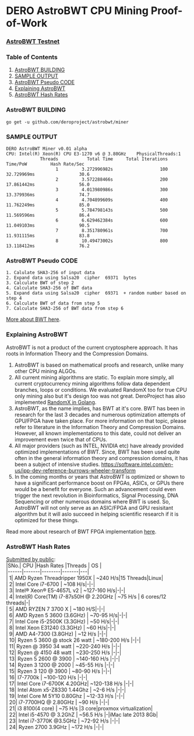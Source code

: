 DERO AstroBWT CPU Mining Proof-of-Work
======================================  

### [AstroBWT Testnet](https://github.com/deroproject/derosuite_AstroBWT_testnet)

### Table of Contents
1. [AstroBWT BUILDING](#astrobwt-building) 
1. [SAMPLE OUTPUT](#sample-output) 
1. [AstroBWT Pseudo CODE](#astrobwt-pseudo-code) 
1. [Explaining AstroBWT](#explaining-astrobwt) 
1. [AstroBWT Hash Rates](#astrobwt-hash-rates) 


### AstroBWT BUILDING  
```go get -u github.com/deroproject/astrobwt/miner  ```

### SAMPLE OUTPUT  
``` ./miner  
DERO AstroBWT Miner v0.01 alpha  
CPU: Intel(R) Xeon(R) CPU E3-1270 v6 @ 3.80GHz    PhysicalThreads:1  
             Threads           Total Time     Total Iterations            Time/PoW         Hash Rate/Sec  
                   1         3.272996982s                  100          32.729969ms                 30.6  
                   2         3.572288466s                  200          17.861442ms                 56.0  
                   3         4.013980986s                  300          13.379936ms                 74.7  
                   4         4.704899609s                  400          11.762249ms                 85.0  
                   5         5.784798143s                  500          11.569596ms                 86.4  
                   6         6.629462384s                  600          11.049103ms                 90.5  
                   7         8.351780961s                  700          11.931115ms                 83.8  
                   8         10.49473002s                  800          13.118412ms                 76.2  
  ``` 
### AstroBWT Pseudo CODE  
```
1. Calulate SHA3-256 of input data
2. Expand data using Salsa20  cipher  69371  bytes
3. Calculate BWT of step 2
4. Calculate SHA3-256 of BWT data
5. Expand data using Salsa20  cipher  69371  + random number based on step 4
6. Calculate BWT of data from step 5
7. Calculate SHA3-256 of BWT data from step 6  
```
[More about BWT here](https://en.wikipedia.org/wiki/Burrows%E2%80%93Wheeler_transform).

### Explaining AstroBWT  

AstroBWT is not a product of the current cryptosphere approach. It has roots in Information Theory and the Compression Domains.  
1. AstroBWT is based on mathematical proofs and research, unlike many other CPU mining ALGOs.  
1. All current mining algorithms are static. To explain more simply, all current cryptocurrency mining algorithms follow data dependent branches, loops or conditions. We evaluated RandomX too for true CPU only mining also but it's design too was not great. DeroProject has also implemented [RandomX in Golang](https://git.dero.io/DERO_Foundation/RandomX).    
1. AstroBWT, as the name implies, has BWT at it's core. BWT has been in research for the last 3 decades and numerous optimization attempts of GPU/FPGA have taken place. For more information on that topic, please refer to literature in the Information Theory and Compression Domains. However, all known implementations to this date, could not deliver an improvement even twice that of CPUs.  
1. All major providers (such as INTEL, NVIDIA etc) have already provided optimized implementations of BWT. Since, BWT has been used quite often in the general information theory and compression domains, it has been a subject of intensive studies. https://software.intel.com/en-us/ipp-dev-reference-burrows-wheeler-transform  
1. In the coming months or years that AstroBWT is optimized or shown to have a significant performance boost on FPGAs, ASICs, or GPUs there would be a benefit for everyone. Such an advancement could even trigger the next revolution in Bioinformatics, Signal Processing, DNA Sequencing or other numerous domains where BWT is used. So, AstroBWT will not only serve as an ASIC/FPGA and GPU resisitant algorithm but it will aslo succeed in helping scientific research if it is optimized for these things.  

Read more about research of BWT FPGA implementation [here](http://www.sfu.ca/~zhenman/files/C16-FCCM2019-BWT.pdf).

### AstroBWT Hash Rates 
[Submitted by public](https://github.com/deroproject/astrobwt/issues/2):  
|SNo.| 	CPU  |Hash Rates |Threads |	OS |  
|------|-------|--------|-------|---|  
| 1| AMD Ryzen Threadripper 1950X |  ~240 H/s|15 Threads|Linux|  
| 2| Intel Core i7-6700 |   ~108 H/s|-|-|  
| 3| Intel® Xeon® E5-4657L v2 | ~127-160 H/s|-|-|  
| 4| Intel(R) Core(TM) i7-87s50H @ 2.20GHz |     ~75 H/s | 6 cores/12 threads|-|  
| 5| AMD RYZEN 7 3700 X | ~180 H/S|-|-|  
| 6| AMD Ryzen 5 3600 (3.6GHz) | ~70-95 H/s|-|-|  
| 7|  Intel Core i5-2500K (3.3GHz)   |    ~50 H/s|-|-|  
| 8|  Intel Xeon E31240 (3.3GHz)  |    ~60 H/s|-|-|  
| 9|   AMD A4-7300 (3.8GHz)  |    ~12 H/s |-|-|  
| 10|   Ryzen 5 3600 @ stock 26 watt  |   ~180-200 H/s  |-|-|  
| 11|    Ryzen @ 3950 34 watt  |    ~220-240 H/s |-|-|  
| 12|    Ryzen @ 4150 48 watt  |    ~230-250 H/s |-|-|  
| 13|   Ryzen 5 2600 @ 3900   |   ~140-160 H/s |-|-|  
| 14|    Ryzen 3 1200 @ 2000  |   ~45-55 H/s  |-|-|  
| 15|    Ryzen 3 120 @ 3900   |   ~80-90 H/s |-|-|  
| 16|   I7-7700k   |    ~100-120 H/s |-|-|  
| 17|   Intel Core i7-6700K 4.20GHz|     ~120-138 H/s   |-|-|  
| 18|   Intel Atom x5-Z8330  1.44Ghz   |    ~2-6 H/s |-|-|  
| 19|    Intel Core M 5Y10  0.80Ghz  |    ~12-33 H/s  |-|-|  
| 20|   i7-7700HQ @ 2.80GHz  |    ~90 H/s |-|-|  
| 21| i3 8100(4 core)  |    ~75 H/s |3 core|proxmox virtualization|  
| 22|  Intel i5-4570 @ 3.2GhZ  |    ~56.5 H/s |-|iMac late 2013 8Gb|  
| 23|   Intel i7-3770K @3.5GHz |    ~72-92 H/s |-|-|  
| 24|   Ryzen 2700 3.9GHz |     ~172 H/s |-|-|  



